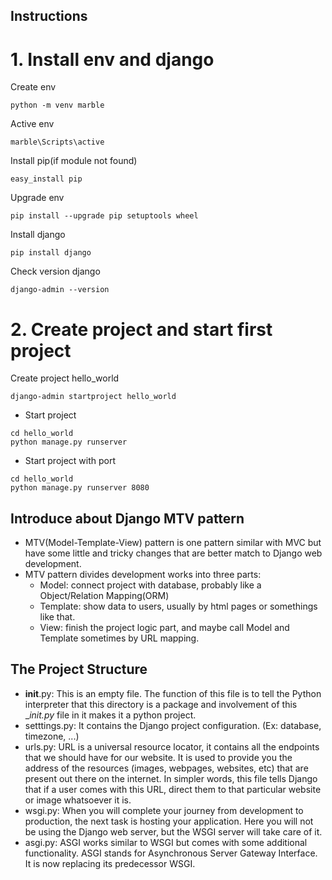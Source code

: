 ## Instructions
# 1. Install env and django
Create env
```shell
python -m venv marble
```
Active env
```shell
marble\Scripts\active
```
Install pip(if module not found)
```shell
easy_install pip
```
Upgrade env
```shell
pip install --upgrade pip setuptools wheel
```
Install django
```shell
pip install django
```
Check version django
```shell
django-admin --version
```
# 2. Create project and start first project
Create project hello_world
```shell
django-admin startproject hello_world
```
* Start project
```shell
cd hello_world
python manage.py runserver
```
* Start project with port
```shell
cd hello_world
python manage.py runserver 8080
```

## Introduce about Django MTV pattern
* MTV(Model-Template-View) pattern is one pattern similar with MVC but have some little and tricky changes that are better match to Django web development.
* MTV pattern divides development works into three parts:
    * Model: connect project with database, probably like a Object/Relation Mapping(ORM)
    * Template: show data to users, usually by html pages or somethings like that.
    * View: finish the project logic part, and maybe call Model and Template sometimes by URL mapping.

## The Project Structure
* __init__.py: This is an empty file. The function of this file is to tell the Python interpreter that this directory is a package and involvement of this __init.py_ file in it makes it a python project.
* setttings.py: It contains the Django project configuration. (Ex: database, timezone, ...)
* urls.py: URL is a universal resource locator, it contains all the endpoints that we should have for our website. It is used to provide you the address of the resources (images, webpages, websites, etc) that are present out there on the internet. In simpler words, this file tells Django that if a user comes with this URL, direct them to that particular website or image whatsoever it is.
* wsgi.py: When you will complete your journey from development to production, the next task is hosting your application. Here you will not be using the Django web server, but the WSGI server will take care of it.
* asgi.py: ASGI works similar to WSGI but comes with some additional functionality.  ASGI stands for Asynchronous Server Gateway Interface. It is now replacing its predecessor WSGI.
